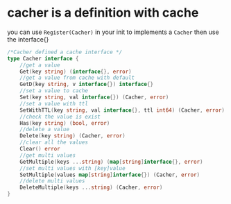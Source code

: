 # cacher is a definition with cache

you can use `Register(Cacher)` in your init to implements a `Cacher` then use the interface{}
```go
/*Cacher defined a cache interface */
type Cacher interface {
	//get a value
	Get(key string) (interface{}, error)
	//get a value from cache with default
	GetD(key string, v interface{}) interface{}
	//set a value to cache
	Set(key string, val interface{}) (Cacher, error)
	//set a value with ttl
	SetWithTTL(key string, val interface{}, ttl int64) (Cacher, error)
	//check the value is exist
	Has(key string) (bool, error)
	//delete a value
	Delete(key string) (Cacher, error)
	//clear all the values
	Clear() error
	//get multi values
	GetMultiple(keys ...string) (map[string]interface{}, error)
	//set multi values with [key]value
	SetMultiple(values map[string]interface{}) (Cacher, error)
	//delete multi values
	DeleteMultiple(keys ...string) (Cacher, error)
}
```
